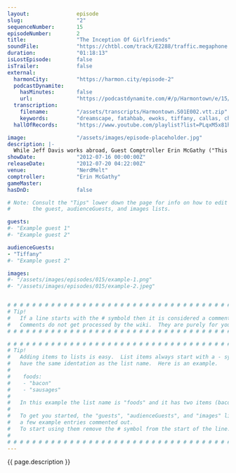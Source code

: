 ```yaml
---
layout:               episode
slug:                 "2"
sequenceNumber:       15
episodeNumber:        2
title:                "The Inception Of Girlfriends"
soundFile:            "https://chtbl.com/track/E2288/traffic.megaphone.fm/STA7648412420.mp3"
duration:             "01:18:13"
isLostEpisode:        false
isTrailer:            false
external:
  harmonCity:         "https://harmon.city/episode-2"
  podcastDynamite:
    hasMinutes:       false
    url:              "https://podcastdynamite.com/#/p/Harmontown/e/15/2"
  transcription:
    filename:         "/assets/transcripts/Harmontown.S01E002.vtt.zip"
    keywords:         "dreamscape, fatahbab, ewoks, tiffany, callas, chewbacca's, inception, three-way, yachts, zorro, hinges, muttering, platonic, burlap, two-man, angela"
  hallOfRecords:      "https://www.youtube.com/playlist?list=PLqxM5x81hNOZujfsmDZV1WWvhBR_Cpl3R"

image:                "/assets/images/episode-placeholder.jpg"
description: |-
  While Jeff Davis works abroad, Guest Comptroller Erin McGathy ("This Feels Terrible") joins Mayor Harmon for an in depth look at overrated masterpieces, passive aggressive text messages and how to destroy someone else's relationship on stage.
showDate:             "2012-07-16 00:00:00Z"
releaseDate:          "2012-07-20 04:22:00Z"
venue:                "NerdMelt"
comptroller:          "Erin McGathy"
gameMaster:           
hasDnD:               false

# Note: Consult the "Tips" lower down the page for info on how to edit
#       the guest, audienceGuests, and images lists.

guests:
#- "Example guest 1"
#- "Example guest 2"

audienceGuests:
- "Tiffany"
#- "Example guest 2"

images:
#- "/assets/images/episodes/015/example-1.png"
#- "/assets/images/episodes/015/example-2.jpeg"


# # # # # # # # # # # # # # # # # # # # # # # # # # # # # # # # # # # # # # # # # # # # #
# Tip!
#   If a line starts with the # symbold then it is considered a comment.
#   Comments do not get processed by the wiki.  They are purely for your information.
# # # # # # # # # # # # # # # # # # # # # # # # # # # # # # # # # # # # # # # # # # # # #

# # # # # # # # # # # # # # # # # # # # # # # # # # # # # # # # # # # # # # # # # # # # #
# Tip!
#   Adding items to lists is easy.  List items always start with a - symbol and have
#   have the same identation as the list name.  Here is an example.
#
#    foods:
#    - "bacon"
#    - "sausages"
#
#   In this example the list name is "foods" and it has two items (bacon, and sausages).
#
#   To get you started, the "guests", "audienceGuests", and "images" lists below have
#   a few example entries commented out.
#   To start using them remove the # symbol from the start of the line.
#
# # # # # # # # # # # # # # # # # # # # # # # # # # # # # # # # # # # # # # # # # # # # #
---
```


<!-- The episode description will be rendered here -->
{{ page.description }}

<!-- Add your content BELOW here -->
<!-- vvvvvvvvvvvvvvvvvvvvvvvvvvv -->




<!-- ^^^^^^^^^^^^^^^^^^^^^^^^^^^ -->
<!-- Add your content ABOVE here -->

<!-- The episode gallery will be rendered here -->